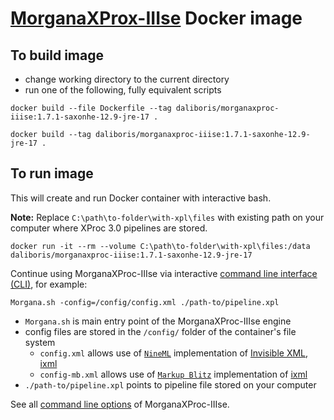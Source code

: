 # [MorganaXProx-IIIse](https://www.xml-project.com/morganaxproc-iiise.html) Docker image

## To build image

- change working directory to the current directory
- run one of the following, fully equivalent scripts   

```script
docker build --file Dockerfile --tag daliboris/morganaxproc-iiise:1.7.1-saxonhe-12.9-jre-17 .
``` 

```script
docker build --tag daliboris/morganaxproc-iiise:1.7.1-saxonhe-12.9-jre-17 .
``` 


## To run image

This will create and run Docker container with interactive bash.

**Note:** Replace `C:\path\to-folder\with-xpl\files` with existing path on your computer where XProc 3.0 pipelines are stored.

```script
docker run -it --rm --volume C:\path\to-folder\with-xpl\files:/data daliboris/morganaxproc-iiise:1.7.1-saxonhe-12.9-jre-17
```

Continue using MorganaXProc-IIIse via interactive [command line interface (CLI)](https://www.xml-project.com/manual/index.html), for example:

```script
Morgana.sh -config=/config/config.xml ./path-to/pipeline.xpl
```

- `Morgana.sh` is main entry point of the MorganaXProc-IIIse engine
- config files are stored in the `/config/` folder of the container's file system
  - `config.xml` allows use of [`NineML`](https://docs.nineml.org/current/) implementation of [Invisible XML, ixml](https://invisiblexml.org)
  - `config-mb.xml` allows use of [`Markup Blitz`](https://github.com/GuntherRademacher/markup-blitz) implementation of [ixml](https://invisiblexml.org)
- `./path-to/pipeline.xpl` points to pipeline file stored on your computer

See all [command line options](https://www.xml-project.com/manual/index.html) of MorganaXProc-IIIse.